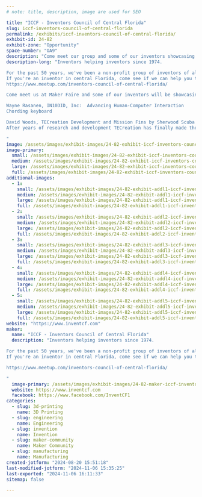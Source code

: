 ```yaml
---
# note: title, description, image are used for SEO

title: "ICCF - Inventors Council of Central Florida"
slug: iccf-inventors-council-of-central-florida
permalink: /exhibits/iccf-inventors-council-of-central-florida/
exhibit-id: 24-82
exhibit-zone: "Opportunity"
space-number: "OA9"
description: "Come meet our group and some of our inventors showcasing their products!"
description-long: "Inventors helping inventors since 1974.

For the past 50 years, we've been a non-profit group of inventors of all levels who help each other develop, protect, and promote their ideas to become successful.
If you're an inventor in central Florida, come see if we can help you too.
https://www.meetup.com/inventors-council-of-central-florida/

Come meet us at Maker Faire and some of our inventors will be showcasing their products:

Wayne Rasanen, IN10DID, Inc:  Advancing Human-Computer Interaction
Chording keyboard

David Woods, TECreation Development and Mission Fins by Sherwood Scuba
After years of research and development TECreation has finally made the production version of the world's most efficient bipedal swim fins.  Now you can see the Mission fins and many of the prototypes that made it happen along with a test tank to show how it works.

"
image: /assets/images/exhibit-images/24-82-exhibit-iccf-inventors-council-of-central-florida-iccf-meeting-image-2024-06-large.jpg
image-primary: 
  small: /assets/images/exhibit-images/24-82-exhibit-iccf-inventors-council-of-central-florida-iccf-meeting-image-2024-06-small.jpg
  medium: /assets/images/exhibit-images/24-82-exhibit-iccf-inventors-council-of-central-florida-iccf-meeting-image-2024-06-medium.jpg
  large: /assets/images/exhibit-images/24-82-exhibit-iccf-inventors-council-of-central-florida-iccf-meeting-image-2024-06-large.jpg
  full: /assets/images/exhibit-images/24-82-exhibit-iccf-inventors-council-of-central-florida-iccf-meeting-image-2024-06-full.jpg
additional-images: 
  - 1:
    small: /assets/images/exhibit-images/24-82-exhibit-addl1-iccf-inventors-council-of-central-florida-mfo2024-20140913-004-omf-fin-c-720-5015-small.jpg
    medium: /assets/images/exhibit-images/24-82-exhibit-addl1-iccf-inventors-council-of-central-florida-mfo2024-20140913-004-omf-fin-c-720-5015-medium.jpg
    large: /assets/images/exhibit-images/24-82-exhibit-addl1-iccf-inventors-council-of-central-florida-mfo2024-20140913-004-omf-fin-c-720-5015-large.jpg
    full: /assets/images/exhibit-images/24-82-exhibit-addl1-iccf-inventors-council-of-central-florida-mfo2024-20140913-004-omf-fin-c-720-5015-full.jpg
  - 2:
    small: /assets/images/exhibit-images/24-82-exhibit-addl2-iccf-inventors-council-of-central-florida-mfo2024-20140913-073-omf-fin-720-4569-small.jpg
    medium: /assets/images/exhibit-images/24-82-exhibit-addl2-iccf-inventors-council-of-central-florida-mfo2024-20140913-073-omf-fin-720-4569-medium.jpg
    large: /assets/images/exhibit-images/24-82-exhibit-addl2-iccf-inventors-council-of-central-florida-mfo2024-20140913-073-omf-fin-720-4569-large.jpg
    full: /assets/images/exhibit-images/24-82-exhibit-addl2-iccf-inventors-council-of-central-florida-mfo2024-20140913-073-omf-fin-720-4569-full.jpg
  - 3:
    small: /assets/images/exhibit-images/24-82-exhibit-addl3-iccf-inventors-council-of-central-florida-mfo2024-decatxt-3-0-web-page-4364-small.png
    medium: /assets/images/exhibit-images/24-82-exhibit-addl3-iccf-inventors-council-of-central-florida-mfo2024-decatxt-3-0-web-page-4364-medium.png
    large: /assets/images/exhibit-images/24-82-exhibit-addl3-iccf-inventors-council-of-central-florida-mfo2024-decatxt-3-0-web-page-4364-large.png
    full: /assets/images/exhibit-images/24-82-exhibit-addl3-iccf-inventors-council-of-central-florida-mfo2024-decatxt-3-0-web-page-4364-full.png
  - 4:
    small: /assets/images/exhibit-images/24-82-exhibit-addl4-iccf-inventors-council-of-central-florida-mfo2024-microtxt-one-touch-interface-2682-small.jpg
    medium: /assets/images/exhibit-images/24-82-exhibit-addl4-iccf-inventors-council-of-central-florida-mfo2024-microtxt-one-touch-interface-2682-medium.jpg
    large: /assets/images/exhibit-images/24-82-exhibit-addl4-iccf-inventors-council-of-central-florida-mfo2024-microtxt-one-touch-interface-2682-large.jpg
    full: /assets/images/exhibit-images/24-82-exhibit-addl4-iccf-inventors-council-of-central-florida-mfo2024-microtxt-one-touch-interface-2682-full.jpg
  - 5:
    small: /assets/images/exhibit-images/24-82-exhibit-addl5-iccf-inventors-council-of-central-florida-mfo2024-mission-fin-vista-print-template-02-720-7517-small.jpg
    medium: /assets/images/exhibit-images/24-82-exhibit-addl5-iccf-inventors-council-of-central-florida-mfo2024-mission-fin-vista-print-template-02-720-7517-medium.jpg
    large: /assets/images/exhibit-images/24-82-exhibit-addl5-iccf-inventors-council-of-central-florida-mfo2024-mission-fin-vista-print-template-02-720-7517-large.jpg
    full: /assets/images/exhibit-images/24-82-exhibit-addl5-iccf-inventors-council-of-central-florida-mfo2024-mission-fin-vista-print-template-02-720-7517-full.jpg
website: "https://www.inventcf.com"
maker: 
  name: "ICCF - Inventors Council of Central Florida"
  description: "Inventors helping inventors since 1974.

For the past 50 years, we've been a non-profit group of inventors of all levels who help each other develop, protect, and promote their ideas to become successful.
If you're an inventor in central Florida, come see if we can help you too.

https://www.meetup.com/inventors-council-of-central-florida/

"
  image-primary: /assets/images/exhibit-images/24-82-maker-iccf-inventors-council-of-central-florida-iccf-logo-with-text-official-blue-medium.jpg
  website: https://www.inventcf.com
  facebook: https://www.facebook.com/InventCF1
categories: 
  - slug: 3d-printing
    name: 3D Printing
  - slug: engineering
    name: Engineering
  - slug: invention
    name: Invention
  - slug: maker-community
    name: Maker Community
  - slug: manufacturing
    name: Manufacturing
created-jotform: "2024-08-20 15:51:18"
last-modified-jotform: "2024-11-06 15:35:25"
last-exported: "2024-11-06 16:11:33"
sitemap: false

---
```

